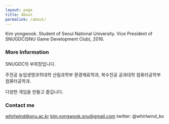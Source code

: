 ```yaml
---
layout: page
title: About
permalink: /about/
---
```


Kim yongwook. Student of Seoul National University. Vice President of SNUGDC(SNU Game Development Club), 2016.

### More Information

SNUGDC의 부회장입니다.

주전공 농업생명과학대학 산림과학부 환경재료학과, 복수전공 공과대학 컴퓨터공학부 컴퓨터공학과.

다양한 게임을 만들고 즐깁니다.

### Contact me

[whirlwind@snu.ac.kr](mailto:whirlwind@snu.ac.kr)
[kim.yongwook.snu@gmail.com](mailto:kim.yongwook.snu@gmail.com)
twitter: @whirlwind_ko